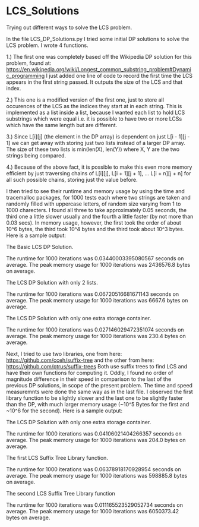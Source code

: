# LCS_Solutions
Trying out different ways to solve the LCS problem.

In the file LCS_DP_Solutions.py I tried some initial DP solutions to solve the LCS problem. I wrote 4 functions.

  1.) The first one was completely based off the Wikipedia DP solution for this problem, found at: https://en.wikipedia.org/wiki/Longest_common_substring_problem#Dynamic_programming I just added one line of code to record the first time the LCS appears in the first string passed. It outputs the size of the LCS and that index.
  
  2.) This one is a modified version of the first one, just to store all occurences of the LCS as the indices they start at in each string. This is implemented as a list inside a list, because I wanted each list to hold LCS substrings which were equal i.e. it is possible to have two or more LCSs which have the same length but are different.
  
  3.) Since L[i][j] (the element in the DP array) is dependent on just L[i - 1][j - 1] we can get away with storing just two lists instead of a larger DP array. The size of these two lists is min(len(X), len(Y)) where X, Y are the two strings being compared.
  
  4.) Because of the above fact, it is possible to make this even more memory efficient by just traversing chains of L[i][j], L[i + 1][j + 1], ... L[i + n][j + n] for all such possible chains, storing just the value before.

I then tried to see their runtime and memory usage by using the time and tracemalloc packages, for 1000 tests each where two strings are taken and randomly filled with uppercase letters, of random size varying from 1 to 1000 charecters. I found all three to take approximately 0.05 seconds, the third one a little slower usually and the fourth a little faster (by not more than 0.03 secs). In memory usage, however, the first took the order of about 10^6 bytes, the third took 10^4 bytes and the third took about 10^3 bytes. Here is a sample output:

The Basic LCS DP Solution.

The runtime for 1000 iterations was 0.03440003395080567 seconds on average.
The peak memory usage for 1000 iterations was 2436576.8  bytes on average.

The LCS DP Solution with only 2 lists.

The runtime for 1000 iterations was 0.06720516681671143 seconds on average.
The peak memory usage for 1000 iterations was 6667.6  bytes on average.

The LCS DP Solution with only one extra storage container.

The runtime for 1000 iterations was 0.027146029472351074 seconds on average.
The peak memory usage for 1000 iterations was 230.4  bytes on average.

Next, I tried to use two libraries, one from here: https://github.com/cceh/suffix-tree and the other from here: https://github.com/ptrus/suffix-trees
Both use suffix trees to find LCS and have their own functions for computing it. Oddly, I found no order of magnitude difference in their speed in comparison to the last of the previous DP solutions, in scope of the present problem. The time and speed measuremnts were done the same way as in the last file. I observed the first library function to be slightly slower and the last one to be slightly faster than the DP, with much larger memory usage (~10^5 Bytes for the first and ~10^6 for the second). Here is a sample output:

The LCS DP Solution with only one extra storage container.

The runtime for 1000 iterations was 0.04106021404266357 seconds on average.
The peak memory usage for 1000 iterations was 204.0  bytes on average.

The first LCS Suffix Tree Library function.

The runtime for 1000 iterations was 0.06378918170928954 seconds on average.
The peak memory usage for 1000 iterations was 598885.8  bytes on average.

The second LCS Suffix Tree Library function

The runtime for 1000 iterations was 0.011165523529052734 seconds on average.
The peak memory usage for 1000 iterations was 6050373.42  bytes on average.
